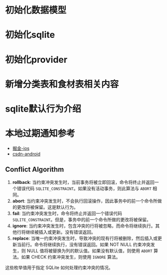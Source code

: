 # 初始化数据模型

# 初始化sqlite

# 初始化provider

# 新增分类表和食材表相关内容

# sqlite默认行为介绍

# 本地过期通知参考
- [掘金-ios](https://juejin.cn/post/7106785152621248543)
- [csdn-android](https://blog.csdn.net/weixin_41897680/article/details/131947231)

## Conflict Algorithm

1. **rollback**: 当约束冲突发生时，当前事务将被立即回滚，命令将终止并返回一个错误代码 `SQLITE_CONSTRAINT`。如果没有活动事务，则此算法与 `ABORT` 相同。
2. **abort**: 当约束冲突发生时，不会执行回滚操作，因此事务中的前一个命令所做的更改将被保留。这是默认行为。
3. **fail**: 当约束冲突发生时，命令将终止并返回一个错误代码 `SQLITE_CONSTRAINT`。但是，事务中的前一个命令所做的更改将被保留。
4. **ignore**: 当约束冲突发生时，包含冲突的行将被忽略，而命令将继续执行。其他行将继续被插入或更新。没有错误返回。
5. **replace**: 当唯一约束冲突发生时，导致冲突的现有行将被删除，然后插入或更新当前行。命令将继续执行，没有错误返回。如果 NOT NULL 约束冲突发生，则 NULL 值将被替换为列的默认值。如果没有默认值，则使用 `ABORT` 算法。如果 CHECK 约束冲突发生，则使用 `IGNORE` 算法。

这些枚举值用于指定 SQLite 如何处理约束冲突的情况。